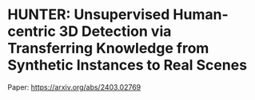 # HUNTER: Unsupervised Human-centric 3D Detection via Transferring Knowledge from Synthetic Instances to Real Scenes
Paper: https://arxiv.org/abs/2403.02769
